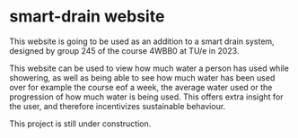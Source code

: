 # smart-drain website

This website is going to be used as an addition to a smart drain system, designed by group 245 of the course 4WBB0 at TU/e in 2023.

This website can be used to view how much water a person has used while showering, as well as being able to see how much water has been used over for example the course eof a week, the average water used or the progression of how much water is being used. This offers extra insight for the user, and therefore incentivizes sustainable behaviour.

This project is still under construction.
